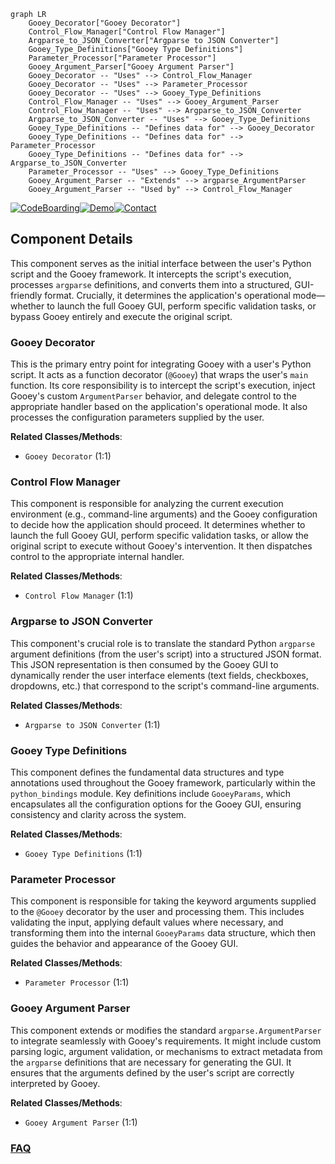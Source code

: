 ```mermaid
graph LR
    Gooey_Decorator["Gooey Decorator"]
    Control_Flow_Manager["Control Flow Manager"]
    Argparse_to_JSON_Converter["Argparse to JSON Converter"]
    Gooey_Type_Definitions["Gooey Type Definitions"]
    Parameter_Processor["Parameter Processor"]
    Gooey_Argument_Parser["Gooey Argument Parser"]
    Gooey_Decorator -- "Uses" --> Control_Flow_Manager
    Gooey_Decorator -- "Uses" --> Parameter_Processor
    Gooey_Decorator -- "Uses" --> Gooey_Type_Definitions
    Control_Flow_Manager -- "Uses" --> Gooey_Argument_Parser
    Control_Flow_Manager -- "Uses" --> Argparse_to_JSON_Converter
    Argparse_to_JSON_Converter -- "Uses" --> Gooey_Type_Definitions
    Gooey_Type_Definitions -- "Defines data for" --> Gooey_Decorator
    Gooey_Type_Definitions -- "Defines data for" --> Parameter_Processor
    Gooey_Type_Definitions -- "Defines data for" --> Argparse_to_JSON_Converter
    Parameter_Processor -- "Uses" --> Gooey_Type_Definitions
    Gooey_Argument_Parser -- "Extends" --> argparse_ArgumentParser
    Gooey_Argument_Parser -- "Used by" --> Control_Flow_Manager
```
[![CodeBoarding](https://img.shields.io/badge/Generated%20by-CodeBoarding-9cf?style=flat-square)](https://github.com/CodeBoarding/CodeBoarding)[![Demo](https://img.shields.io/badge/Try%20our-Demo-blue?style=flat-square)](https://www.codeboarding.org/demo)[![Contact](https://img.shields.io/badge/Contact%20us%20-%20contact@codeboarding.org-lightgrey?style=flat-square)](mailto:contact@codeboarding.org)

## Component Details

This component serves as the initial interface between the user's Python script and the Gooey framework. It intercepts the script's execution, processes `argparse` definitions, and converts them into a structured, GUI-friendly format. Crucially, it determines the application's operational mode—whether to launch the full Gooey GUI, perform specific validation tasks, or bypass Gooey entirely and execute the original script.

### Gooey Decorator
This is the primary entry point for integrating Gooey with a user's Python script. It acts as a function decorator (`@Gooey`) that wraps the user's `main` function. Its core responsibility is to intercept the script's execution, inject Gooey's custom `ArgumentParser` behavior, and delegate control to the appropriate handler based on the application's operational mode. It also processes the configuration parameters supplied by the user.


**Related Classes/Methods**:

- `Gooey Decorator` (1:1)


### Control Flow Manager
This component is responsible for analyzing the current execution environment (e.g., command-line arguments) and the Gooey configuration to decide how the application should proceed. It determines whether to launch the full Gooey GUI, perform specific validation tasks, or allow the original script to execute without Gooey's intervention. It then dispatches control to the appropriate internal handler.


**Related Classes/Methods**:

- `Control Flow Manager` (1:1)


### Argparse to JSON Converter
This component's crucial role is to translate the standard Python `argparse` argument definitions (from the user's script) into a structured JSON format. This JSON representation is then consumed by the Gooey GUI to dynamically render the user interface elements (text fields, checkboxes, dropdowns, etc.) that correspond to the script's command-line arguments.


**Related Classes/Methods**:

- `Argparse to JSON Converter` (1:1)


### Gooey Type Definitions
This component defines the fundamental data structures and type annotations used throughout the Gooey framework, particularly within the `python_bindings` module. Key definitions include `GooeyParams`, which encapsulates all the configuration options for the Gooey GUI, ensuring consistency and clarity across the system.


**Related Classes/Methods**:

- `Gooey Type Definitions` (1:1)


### Parameter Processor
This component is responsible for taking the keyword arguments supplied to the `@Gooey` decorator by the user and processing them. This includes validating the input, applying default values where necessary, and transforming them into the internal `GooeyParams` data structure, which then guides the behavior and appearance of the Gooey GUI.


**Related Classes/Methods**:

- `Parameter Processor` (1:1)


### Gooey Argument Parser
This component extends or modifies the standard `argparse.ArgumentParser` to integrate seamlessly with Gooey's requirements. It might include custom parsing logic, argument validation, or mechanisms to extract metadata from the `argparse` definitions that are necessary for generating the GUI. It ensures that the arguments defined by the user's script are correctly interpreted by Gooey.


**Related Classes/Methods**:

- `Gooey Argument Parser` (1:1)




### [FAQ](https://github.com/CodeBoarding/GeneratedOnBoardings/tree/main?tab=readme-ov-file#faq)